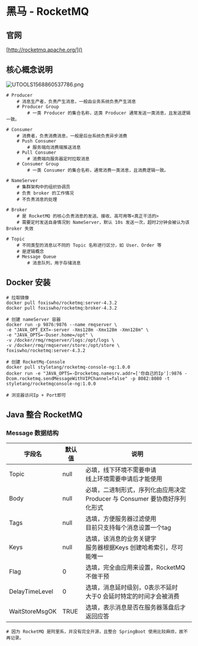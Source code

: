 # 黑马 - RocketMQ

## 官网

[http://rocketmq.apache.org/]()

## 核心概念说明

![UTOOLS1568860537786.png](https://i.loli.net/2019/09/19/zTUdxKPnJCjHVWe.png)

```shell
# Producer
	# 消息生产者，负责产生消息，一般由业务系统负责产生消息
	# Producer Group
		# 一类 Producer 的集合名称，这类 Producer 通常发送一类消息，且发送逻辑一致。
		
# Consumer
	# 消费者，负责消费消息，一般是后台系统负责异步消费
	# Push Consumer
		# 服务端向消费端推送消息
	# Pull Consumer
		# 消费端向服务器定时拉取消息
	# Consumer Group
		# 一类 Consumer 的集合名称，通常消费一类消息，且消费逻辑一致。
	
# NameServer
	# 集群架构中的组织协调员
	# 负责 broker 的工作情况
	# 不负责消息的处理
	
# Broker
	# 是 RocketMQ 的核心负责消息的发送、接收、高可用等<真正干活的>
	# 需要定时发送自身情况到 NameServer，默认 10s 发送一次，超时2分钟会被认为该 Broker 失效
	
# Topic
	# 不同类型的消息以不同的 Topic 名称进行区分，如 User、Order 等
	# 是逻辑概念
	# Message Queue
		# 消息队列，用于存储消息
```

## Docker 安装

```shell
# 拉取镜像
docker pull foxiswho/rocketmq:server-4.3.2
docker pull foxiswho/rocketmq:broker-4.3.2

# 创建 nameServer 容器
docker run -p 9876:9876 --name rmqserver \
-e "JAVA_OPT_EXT=-server -Xms128m -Xmx128m -Xmn128m" \
-e "JAVA_OPTS=-Duser.home=/opt" \
-v /docker/rmq/rmqserver/logs:/opt/logs \
-v /docker/rmq/rmqserver/store:/opt/store \
foxiswho/rocketmq:server-4.3.2

# 创建 RocketMq-Console
docker pull styletang/rocketmq-console-ng:1.0.0
docker run -e "JAVA_OPTS=-Drocketmq.namesrv.addr=['你自己的Ip']:9876 -
Dcom.rocketmq.sendMessageWithVIPChannel=false" -p 8082:8080 -t styletang/rocketmqconsole-ng:1.0.0

# 浏览器访问Ip + Port即可
```

## Java 整合 RocketMQ

### Message 数据结构

| 字段名         | 默认值 | 说明                                                         |
| -------------- | ------ | ------------------------------------------------------------ |
| Topic          | null   | 必填，线下环境不需要申请<br />线上环境需要申请后才能使用     |
| Body           | null   | 必填，二进制形式，序列化由应用决定<br />Producer 与 Consumer 要协商好序列化形式 |
| Tags           | null   | 选填，方便服务器过滤使用 <br />目前只支持每个消息设置一个tag |
| Keys           | null   | 选填，该消息的业务关键字<br />服务器根据Keys 创建哈希索引，尽可能唯一 |
| Flag           | 0      | 选填，完全由应用来设置，RocketMQ 不做干预                    |
| DelayTimeLevel | 0      | 选填，消息延时级别，0表示不延时<br />大于0 会延时特定的时间才会被消费 |
| WaitStoreMsgOK | TRUE   | 选填，表示消息是否在服务器落盘后才返回应答                   |

```shell
# 因为 RocketMQ 是阿里系，并没有完全开源，且整合 SpringBoot 使用比较麻烦，故不再记录。
```

